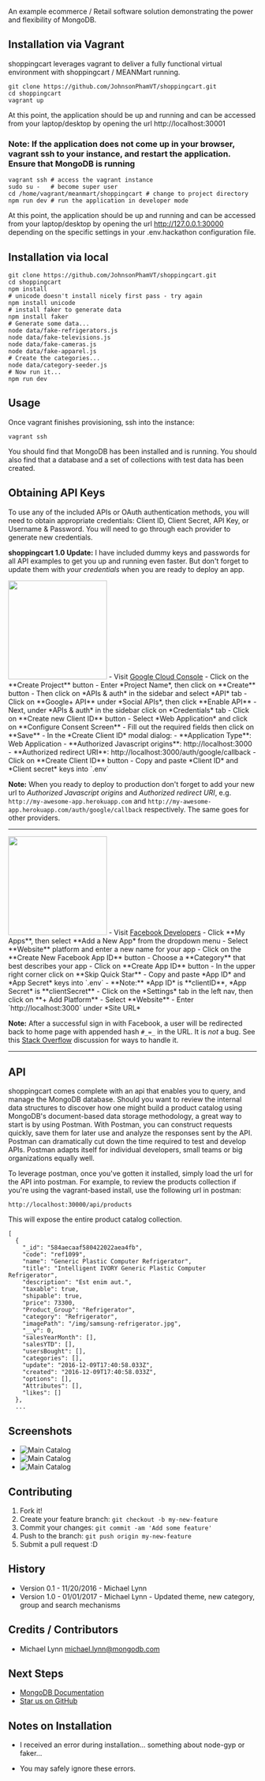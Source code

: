 An example ecommerce / Retail software solution demonstrating the power and flexibility of MongoDB.

## Installation via Vagrant

shoppingcart leverages vagrant to deliver a fully functional virtual environment with shoppingcart / MEANMart running.

```
git clone https://github.com/JohnsonPhamVT/shoppingcart.git
cd shoppingcart
vagrant up
```
At this point, the application should be up and running and can be accessed from your laptop/desktop by opening the url http://localhost:30001

### Note: If the application does not come up in your browser, vagrant ssh to your instance, and restart the application.  Ensure that MongoDB is running ###

```
vagrant ssh # access the vagrant instance
sudo su -   # become super user
cd /home/vagrant/meanmart/shoppingcart # change to project directory
npm run dev # run the application in developer mode

```

At this point, the application should be up and running and can be accessed from your laptop/desktop by opening the url http://127.0.0.1:30000 depending on the specific settings in your .env.hackathon configuration file.


## Installation via local

```
git clone https://github.com/JohnsonPhamVT/shoppingcart.git
cd shoppingcart
npm install
# unicode doesn't install nicely first pass - try again
npm install unicode
# install faker to generate data
npm install faker
# Generate some data...
node data/fake-refrigerators.js
node data/fake-televisions.js
node data/fake-cameras.js
node data/fake-apparel.js
# Create the categories...
node data/category-seeder.js
# Now run it...
npm run dev
```

## Usage

Once vagrant finishes provisioning, ssh into the instance:

```
vagrant ssh
```

You should find that MongoDB has been installed and is running.  You should also find that a database and a set of collections with test data has been created.

Obtaining API Keys
------------------

To use any of the included APIs or OAuth authentication methods, you will need
to obtain appropriate credentials: Client ID, Client Secret, API Key, or
Username & Password. You will need to go through each provider to generate new
credentials.

**shoppingcart 1.0 Update:** I have included dummy keys and passwords for
all API examples to get you up and running even faster. But don't forget to update
them with *your credentials* when you are ready to deploy an app.

<img src="https://upload.wikimedia.org/wikipedia/commons/thumb/2/2f/Google_2015_logo.svg/1000px-Google_2015_logo.svg.png" width="200">
- Visit <a href="https://cloud.google.com/console/project" target="_blank">Google Cloud Console</a>
- Click on the **Create Project** button
- Enter *Project Name*, then click on **Create** button
- Then click on *APIs & auth* in the sidebar and select *API* tab
- Click on **Google+ API** under *Social APIs*, then click **Enable API**
- Next, under *APIs & auth* in the sidebar click on *Credentials* tab
- Click on **Create new Client ID** button
- Select *Web Application* and click on **Configure Consent Screen**
- Fill out the required fields then click on **Save**
- In the *Create Client ID* modal dialog:
 - **Application Type**: Web Application
 - **Authorized Javascript origins**: http://localhost:3000
 - **Authorized redirect URI**: http://localhost:3000/auth/google/callback
- Click on **Create Client ID** button
- Copy and paste *Client ID* and *Client secret* keys into `.env`

**Note:** When you ready to deploy to production don't forget to
add your new url to *Authorized Javascript origins* and *Authorized redirect URI*,
e.g. `http://my-awesome-app.herokuapp.com` and
`http://my-awesome-app.herokuapp.com/auth/google/callback` respectively.
The same goes for other providers.

<hr>

<img src="http://www.doit.ba/img/facebook.jpg" width="200">
- Visit <a href="https://developers.facebook.com/" target="_blank">Facebook Developers</a>
- Click **My Apps**, then select **Add a New App* from the dropdown menu
- Select **Website** platform and enter a new name for your app
- Click on the **Create New Facebook App ID** button
- Choose a **Category** that best describes your app
- Click on **Create App ID** button
- In the upper right corner click on **Skip Quick Star**
- Copy and paste *App ID* and *App Secret* keys into `.env`
 - **Note:** *App ID* is **clientID**, *App Secret* is **clientSecret**
- Click on the *Settings* tab in the left nav, then click on **+ Add Platform**
- Select **Website**
- Enter `http://localhost:3000` under *Site URL*

**Note:** After a successful sign in with Facebook, a user will be redirected back to home page with appended hash `#_=_` in the URL. It is *not* a bug. See this [Stack Overflow](https://stackoverflow.com/questions/7131909/facebook-callback-appends-to-return-url) discussion for ways to handle it.

<hr>

## API

shoppingcart comes complete with an api that enables you to query, and manage the MongoDB database.  Should you want to review the internal data structures to discover how one might build a product catalog using MongoDB's document-based data storage methodology, a great way to start is by using Postman.  With Postman, you can construct requests quickly, save them for later use and analyze the responses sent by the API. Postman can dramatically cut down the time required to test and develop APIs. Postman adapts itself for individual developers, small teams or big organizations equally well.

To leverage postman, once you've gotten it installed, simply load the url for the API into postman.  For example, to review the products collection if you're using the vagrant-based install, use the following url in postman:

```
http://localhost:30000/api/products
```

This will expose the entire product catalog collection.

```
[
  {
    "_id": "584aecaaf580422022aea4fb",
    "code": "ref1099",
    "name": "Generic Plastic Computer Refrigerator",
    "title": "Intelligent IVORY Generic Plastic Computer Refrigerator",
    "description": "Est enim aut.",
    "taxable": true,
    "shipable": true,
    "price": 73300,
    "Product_Group": "Refrigerator",
    "category": "Refrigerator",
    "imagePath": "/img/samsung-refrigerator.jpg",
    "__v": 0,
    "salesYearMonth": [],
    "salesYTD": [],
    "usersBought": [],
    "categories": [],
    "update": "2016-12-09T17:40:58.033Z",
    "created": "2016-12-09T17:40:58.033Z",
    "options": [],
    "Attributes": [],
    "likes": []
  },
  ...
  ```

## Screenshots

- ![Main Catalog](https://raw.githubusercontent.com/JohnsonPhamVT/shoppingcart/meanmart/public/images/example_1.png)
- ![Main Catalog](https://raw.githubusercontent.com/JohnsonPhamVT/shoppingcart/meanmart/public/images/example_2.png)
- ![Main Catalog](https://raw.githubusercontent.com/JohnsonPhamVT/shoppingcart/meanmart/public/images/example_3.png)

## Contributing

1. Fork it!
2. Create your feature branch: `git checkout -b my-new-feature`
3. Commit your changes: `git commit -am 'Add some feature'`
4. Push to the branch: `git push origin my-new-feature`
5. Submit a pull request :D

## History

- Version 0.1 - 11/20/2016 - Michael Lynn
- Version 1.0 - 01/01/2017 - Michael Lynn - Updated theme, new category, group and search mechanisms

## Credits / Contributors

- Michael Lynn <michael.lynn@mongodb.com>

## Next Steps

 * [MongoDB Documentation](http://mongodb.org/)
 * [Star us on GitHub](https://github.com/JohnsonPhamVT/shoppingcart)

## Notes on Installation
 * I received an error during installation... something about node-gyp or faker...
 - You may safely ignore these errors.
